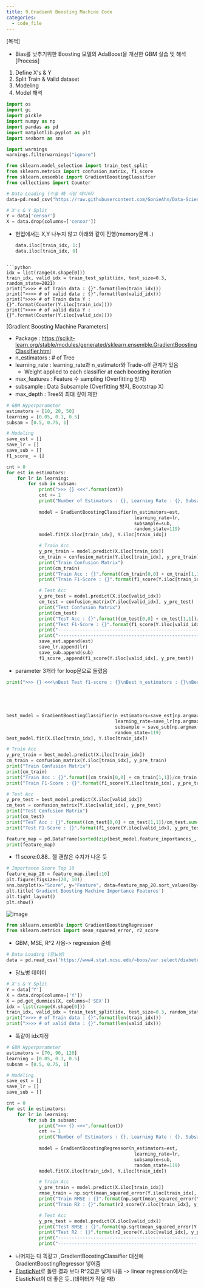 ```yaml
---
title: 9.Gradient Boosting Machine Code
categories:
  - code_file
---
```


[목적]
  - Bias를 낮추기위한 Boosting 모델의 AdaBoost을 개선한 GBM 실습 및 해석
[Process]
  1. Define X's & Y
  2. Split Train & Valid dataset
  3. Modeling
  4. Model 해석
  
```python
import os
import gc
import pickle
import numpy as np
import pandas as pd
import matplotlib.pyplot as plt
import seaborn as sns

import warnings
warnings.filterwarnings("ignore")

from sklearn.model_selection import train_test_split
from sklearn.metrics import confusion_matrix, f1_score
from sklearn.ensemble import GradientBoostingClassifier
from collections import Counter
```

```python
# Data Loading (수술 時 사망 데이터)
data=pd.read_csv("https://raw.githubusercontent.com/GonieAhn/Data-Science-online-course-from-gonie/main/Data%20Store/example_data.csv")
```

```python
# X's & Y Split
Y = data['censor']
X = data.drop(columns=['censor'])
```
- 현업에서는 X,Y 나누지 않고 아래와 같이 진행(memory문제..)

	```python
	data.iloc[train_idx, 1:]
	data.iloc[train_idx, 0]
```

```python
idx = list(range(X.shape[0]))
train_idx, valid_idx = train_test_split(idx, test_size=0.3, random_state=2021)
print(">>>> # of Train data : {}".format(len(train_idx)))
print(">>>> # of valid data : {}".format(len(valid_idx)))
print(">>>> # of Train data Y : {}".format(Counter(Y.iloc[train_idx])))
print(">>>> # of valid data Y : {}".format(Counter(Y.iloc[valid_idx])))
```
[Gradient Boosting Machine Parameters]
  - Package : https://scikit-learn.org/stable/modules/generated/sklearn.ensemble.GradientBoostingClassifier.html
  - n_estimators : # of Tree
  - learning_rate : learning_rate과 n_estimator와 Trade-off 관계가 있음
    - Weight applied to each classifier at each boosting iteration
  - max_features : Feature 수 sampling (Overfitting 방지)
  - subsample : Data Subsample (Overfitting 방지, Bootstrap X)
  - max_depth : Tree의 최대 깊이 제한

```python
# GBM Hyperparameter
estimators = [10, 20, 50]
learning = [0.05, 0.1, 0.5]
subsam = [0.5, 0.75, 1]

# Modeling
save_est = []
save_lr = []
save_sub = []
f1_score_ = []

cnt = 0
for est in estimators:
    for lr in learning:
        for sub in subsam:
            print(">>> {} <<<".format(cnt))
            cnt += 1
            print("Number of Estimators : {}, Learning Rate : {}, Subsample : {}".format(est, lr, sub))
            
            model = GradientBoostingClassifier(n_estimators=est, 
                                               learning_rate=lr, 
                                               subsample=sub,
                                               random_state=119)
            model.fit(X.iloc[train_idx], Y.iloc[train_idx])

            # Train Acc
            y_pre_train = model.predict(X.iloc[train_idx])
            cm_train = confusion_matrix(Y.iloc[train_idx], y_pre_train)
            print("Train Confusion Matrix")
            print(cm_train)
            print("Train Acc : {}".format((cm_train[0,0] + cm_train[1,1])/cm_train.sum()))
            print("Train F1-Score : {}".format(f1_score(Y.iloc[train_idx], y_pre_train)))

            # Test Acc
            y_pre_test = model.predict(X.iloc[valid_idx])
            cm_test = confusion_matrix(Y.iloc[valid_idx], y_pre_test)
            print("Test Confusion Matrix")
            print(cm_test)
            print("TesT Acc : {}".format((cm_test[0,0] + cm_test[1,1])/cm_test.sum()))
            print("Test F1-Score : {}".format(f1_score(Y.iloc[valid_idx], y_pre_test)))
            print("-----------------------------------------------------------------------")
            print("-----------------------------------------------------------------------")
            save_est.append(est)
            save_lr.append(lr)
            save_sub.append(sub)
            f1_score_.append(f1_score(Y.iloc[valid_idx], y_pre_test))
```
- parameter 3개라 for loop문으로 돌렸음

```python
print(">>> {} <<<\nBest Test f1-score : {}\nBest n_estimators : {}\nBest SubSampling : {}\nBest Learning Rate : {}".format(np.argmax(f1_score_),
                                                                                                                           f1_score_[np.argmax(f1_score_)], 
                                                                                                                           save_est[np.argmax(f1_score_)],
                                                                                                                           save_sub[np.argmax(f1_score_)],
                                                                                                                           save_lr[np.argmax(f1_score_)]))
```

```python
best_model = GradientBoostingClassifier(n_estimators=save_est[np.argmax(f1_score_)], 
                                        learning_rate=save_lr[np.argmax(f1_score_)],
                                        subsample = save_sub[np.argmax(f1_score_)], 
                                        random_state=119)
best_model.fit(X.iloc[train_idx], Y.iloc[train_idx])

# Train Acc
y_pre_train = best_model.predict(X.iloc[train_idx])
cm_train = confusion_matrix(Y.iloc[train_idx], y_pre_train)
print("Train Confusion Matrix")
print(cm_train)
print("Train Acc : {}".format((cm_train[0,0] + cm_train[1,1])/cm_train.sum()))
print("Train F1-Score : {}".format(f1_score(Y.iloc[train_idx], y_pre_train)))

# Test Acc
y_pre_test = best_model.predict(X.iloc[valid_idx])
cm_test = confusion_matrix(Y.iloc[valid_idx], y_pre_test)
print("Test Confusion Matrix")
print(cm_test)
print("TesT Acc : {}".format((cm_test[0,0] + cm_test[1,1])/cm_test.sum()))
print("Test F1-Score : {}".format(f1_score(Y.iloc[valid_idx], y_pre_test)))
```

```python
feature_map = pd.DataFrame(sorted(zip(best_model.feature_importances_, X.columns), reverse=True), columns=['Score', 'Feature'])
print(feature_map)
```
- f1 score:0.88.. 젤 괜찮은 수치가 나온 듯

```python
# Importance Score Top 10
feature_map_20 = feature_map.iloc[:10]
plt.figure(figsize=(20, 10))
sns.barplot(x="Score", y="Feature", data=feature_map_20.sort_values(by="Score", ascending=False), errwidth=40)
plt.title('Gradient Boosting Machine Importance Features')
plt.tight_layout()
plt.show()
```
![image](https://github.com/code7ssage/code7ssage.github.io/blob/master/assets/attached%20file/Pasted%20image%2020240108133323.png?raw=true)

```python
from sklearn.ensemble import GradientBoostingRegressor
from sklearn.metrics import mean_squared_error, r2_score
```
- GBM, MSE, R^2 사용-> regression 준비

```python
# Data Loading (당뇨병)
data = pd.read_csv('https://www4.stat.ncsu.edu/~boos/var.select/diabetes.tab.txt', sep='\t')
```
- 당뇨병 데이터

```python
# X's & Y Split
Y = data['Y']
X = data.drop(columns=['Y']) 
X = pd.get_dummies(X, columns=['SEX'])
idx = list(range(X.shape[0]))
train_idx, valid_idx = train_test_split(idx, test_size=0.3, random_state=2023)
print(">>>> # of Train data : {}".format(len(train_idx)))
print(">>>> # of valid data : {}".format(len(valid_idx)))
```
- 똑같이 idx지정

```python
# GBM Hyperparameter
estimators = [70, 90, 120]
learning = [0.05, 0.1, 0.5]
subsam = [0.5, 0.75, 1]

# Modeling
save_est = []
save_lr = []
save_sub = []

cnt = 0
for est in estimators:
    for lr in learning:
        for sub in subsam:
            print(">>> {} <<<".format(cnt))
            cnt += 1
            print("Number of Estimators : {}, Learning Rate : {}, Subsample : {}".format(est, lr, sub))
            
            model = GradientBoostingRegressor(n_estimators=est, 
                                               learning_rate=lr, 
                                               subsample=sub,
                                               random_state=119)
            model.fit(X.iloc[train_idx], Y.iloc[train_idx])

            # Train Acc
            y_pre_train = model.predict(X.iloc[train_idx])
            rmse_train = np.sqrt(mean_squared_error(Y.iloc[train_idx], y_pre_train))
            print("Train RMSE : {}".format(np.sqrt(mean_squared_error(Y.iloc[train_idx], y_pre_train))))
            print("Train R2 : {}".format(r2_score(Y.iloc[train_idx], y_pre_train)))

            # Test Acc
            y_pre_test = model.predict(X.iloc[valid_idx])
            print("TesT RMSE : {}".format(np.sqrt(mean_squared_error(Y.iloc[valid_idx], y_pre_test))))
            print("Test R2 : {}".format(r2_score(Y.iloc[valid_idx], y_pre_test)))
            print("-----------------------------------------------------------------------")
            print("-----------------------------------------------------------------------")
```
- 나머지는 다 똑같고 ,GradientBoostingClassifier 대신에 GradientBoostingRegressor 넣어줌 
- [ElasticNet](https://code7ssage.github.io/ElasticNet/)로 돌린 결과 보다 R^2값은 낮게 나옴
		-> linear regression에서는 ElasticNet이 더 좋은 듯..(데이터가 작을 때!)